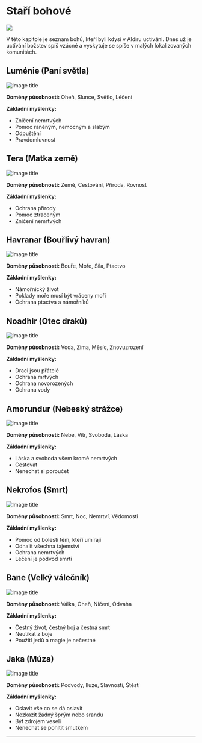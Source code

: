 # Staří bohové

<img src="/assets/NAldir/gods/panth_banner.webp" style="zoom:100%;" />

V této kapitole je seznam bohů, kteří byli kdysi v Aldiru uctíváni. Dnes už je uctívání božstev spíš vzácné a vyskytuje se spíše v malých lokalizovaných komunitách. 

## Luménie (Paní světla)

![Image title](/assets/NAldir/gods/Lumenie_final.webp)

**Domény působnosti:** Oheň, Slunce, Světlo, Léčení 

**Základní myšlenky:** 

- Zničení nemrtvých
- Pomoc raněným, nemocným a slabým
- Odpuštění
- Pravdomluvnost

## Tera (Matka země)

![Image title](/assets/NAldir/gods/Tera_final.webp)

**Domény působnosti:** Země, Cestování, Příroda, Rovnost 

**Základní myšlenky:** 

- Ochrana přírody
- Pomoc ztraceným
- Zničení nemrtvých

## Havranar (Bouřlivý havran)

![Image title](/assets/NAldir/gods/Havranar_final.webp)

**Domény působnosti:** Bouře, Moře, Síla, Ptactvo 

**Základní myšlenky:** 

- Námořnický život
- Poklady moře musí být vráceny moři
- Ochrana ptactva a námořníků

## Noadhir (Otec draků)

![Image title](/assets/NAldir/gods/Noadhir_final.webp)

**Domény působnosti:** Voda, Zima, Měsíc, Znovuzrození 

**Základní myšlenky:** 

- Draci jsou přátelé
- Ochrana mrtvých 
- Ochrana novorozených
- Ochrana vody

## Amorundur (Nebeský strážce)

![Image title](/assets/NAldir/gods/Amorundur_final.webp)

**Domény působnosti:** Nebe, Vítr, Svoboda, Láska 

**Základní myšlenky:** 

- Láska a svoboda všem kromě nemrtvých
- Cestovat
- Nenechat si poroučet

## Nekrofos (Smrt)

![Image title](/assets/NAldir/gods/Nekrofos_final.webp)

**Domény působnosti:** Smrt, Noc, Nemrtví, Vědomosti 

**Základní myšlenky:** 

- Pomoc od bolesti těm, kteří umírají
- Odhalit všechna tajemství
- Ochrana nemrtvých
- Léčení je podvod smrti

## Bane (Velký válečník)

![Image title](/assets/NAldir/gods/Bane_final.webp)

**Domény působnosti:** Válka, Oheň, Ničení, Odvaha 

**Základní myšlenky:** 

- Čestný život, čestný boj a čestná smrt
- Neutíkat z boje
- Použití jedů a magie je nečestné

## Jaka (Múza)

![Image title](/assets/NAldir/gods/Jaka_final.webp)

**Domény působnosti:** Podvody, Iluze, Slavnosti, Štěstí 

**Základní myšlenky:** 

- Oslavit vše co se dá oslavit
- Nezkazit žádný šprým nebo srandu
- Být zdrojem veselí
- Nenechat se pohltit smutkem

---

